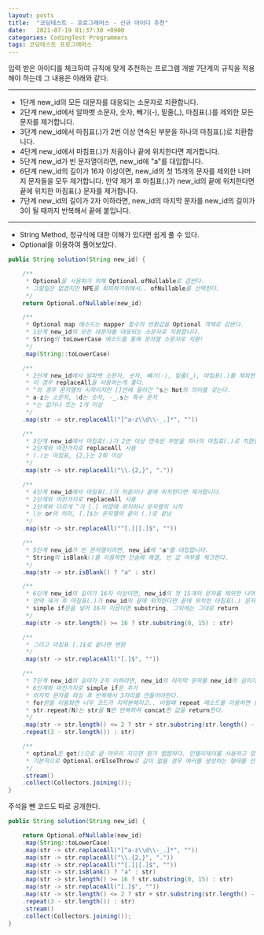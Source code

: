 ```yaml
---
layout: posts
title:  "코딩테스트 - 프로그래머스 - 신규 아이디 추천"
date:   2021-07-19 01:37:30 +0900
categories: CodingTest Programmers
tags: 코딩테스트 프로그래머스
---
```

입력 받은 아이디를 체크하여 규칙에 맞게 추천하는 프로그램 개발
7단계의 규칙을 적용해야 하는데 그 내용은 아래와 같다.

---

- 1단계 new_id의 모든 대문자를 대응되는 소문자로 치환합니다.
- 2단계 new_id에서 알파벳 소문자, 숫자, 빼기(-), 밑줄(_), 마침표(.)를 제외한 모든 문자를 제거합니다.
- 3단계 new_id에서 마침표(.)가 2번 이상 연속된 부분을 하나의 마침표(.)로 치환합니다.
- 4단계 new_id에서 마침표(.)가 처음이나 끝에 위치한다면 제거합니다.
- 5단계 new_id가 빈 문자열이라면, new_id에 "a"를 대입합니다.
- 6단계 new_id의 길이가 16자 이상이면, new_id의 첫 15개의 문자를 제외한 나머지 문자들을 모두 제거합니다.
만약 제거 후 마침표(.)가 new_id의 끝에 위치한다면 끝에 위치한 마침표(.) 문자를 제거합니다.
- 7단계 new_id의 길이가 2자 이하라면, new_id의 마지막 문자를 new_id의 길이가 3이 될 때까지 반복해서 끝에 붙입니다.

---
- String Method, 정규식에 대한 이해가 있다면 쉽게 풀 수 있다.
- Optional을 이용하여 풀어보았다.

```java
public String solution(String new_id) {

    /**
     * Optional을 사용하기 위해 Optional.ofNullable로 감싼다.
     * 그럴일은 없겠지만 NPE를 회피하기위해서.. ofNullable를 선택한다.
     */
    return Optional.ofNullable(new_id)

    /**
     * Optional map 메소드는 mapper 함수의 반환값을 Optional 객체로 감싼다.
     * 1단계 new_id의 모든 대문자를 대응되는 소문자로 치환합니다.
     * String의 toLowerCase 메소드를 통해 문자열 소문자로 치환!
     */
    .map(String::toLowerCase)

    /**
     * 2단계 new_id에서 알파벳 소문자, 숫자, 빼기(-), 밑줄(_), 마침표(.)를 제외한 모든 문자를 제거합니다.
     * 이 경우 replaceAll을 사용하는게 좋다.
     * ^의 경우 문자열의 시작이지만 []안에 들어간 ^s는 Not의 의미를 갖는다.
     * a-z는 소문자, \d는 숫자, -_.s는 특수 문자
     * *는 없거나 또는 1개 이상
     */
    .map(str -> str.replaceAll("[^a-z\\d\\-_.]*", ""))

    /**
     * 3단계 new_id에서 마침표(.)가 2번 이상 연속된 부분을 하나의 마침표(.)로 치환합니다.
     * 2단계와 마찬가지로 replaceAll 사용
     * (.)는 마침표, {2,}는 2회 이상
     */
    .map(str -> str.replaceAll("\\.{2,}", "."))

    /**
     * 4단계 new_id에서 마침표(.)가 처음이나 끝에 위치한다면 제거합니다.
     * 2단계와 마찬가지로 replaceAll 사용
     * 2단계와 다르게 ^가 [.] 바깥에 위치하니 문자열의 시작
     * |는 or의 의미, [.]$는 문자열의 끝이 (.)로 끝남
     */
    .map(str -> str.replaceAll("^[.]|[.]$", ""))

    /**
     * 5단계 new_id가 빈 문자열이라면, new_id에 "a"를 대입합니다.
     * String의 isBlank()를 이용하면 단숨에 해결, 빈 값 여부를 체크한다.
     */
    .map(str -> str.isBlank() ? "a" : str)

    /**
     * 6단계 new_id의 길이가 16자 이상이면, new_id의 첫 15개의 문자를 제외한 나머지 문자들을 모두 제거합니다.
     * 만약 제거 후 마침표(.)가 new_id의 끝에 위치한다면 끝에 위치한 마침표(.) 문자를 제거합니다.
     * simple if문을 넣어 16자 이상이면 substring, 그외에는 그대로 return
     */
    .map(str -> str.length() >= 16 ? str.substring(0, 15) : str)

    /**
     * 그리고 마침표 [.]$로 끝나면 변환
     */
    .map(str -> str.replaceAll("[.]$", ""))

    /**
     * 7단계 new_id의 길이가 2자 이하라면, new_id의 마지막 문자를 new_id의 길이가 3이 될 때까지 반복해서 끝에 붙입니다.
     * 6단계와 마찬가지로 simple if문 추가
     * 마지막 문자를 파싱 후 반복해서 3자리를 만들어야한다.
     * for문을 이용화면 너무 코드가 지저분해지고.. 이럴떄 repeat 메소드를 이용하면 편하다.
     * str.repeat(N)는 str을 N번 반복하여 concat한 값을 return한다.
     */
    .map(str -> str.length() <= 2 ? str + str.substring(str.length() - 1)
    .repeat(3 - str.length()) : str)

    /**
     * optinal은 get()으로 끝 마무리 지으면 뭔가 찝찝하다. 인텔리제이를 사용하고 있으면 경고 문구가 노출된다.
     * 기본적으로 Optional.orElseThrow로 값이 없을 경우 에러를 생성하는 형태를 선호하나 코딩테스트에 맞게 깔끔하게 할려면 Stream으로 변환한다.
     */
    .stream()
    .collect(Collectors.joining());
}
```
주석을 뺀 코드도 따로 공개한다.

```java
public String solution(String new_id) {

    return Optional.ofNullable(new_id)
    .map(String::toLowerCase)
    .map(str -> str.replaceAll("[^a-z\\d\\-_.]*", ""))
    .map(str -> str.replaceAll("\\.{2,}", "."))
    .map(str -> str.replaceAll("^[.]|[.]$", ""))
    .map(str -> str.isBlank() ? "a" : str)
    .map(str -> str.length() >= 16 ? str.substring(0, 15) : str)
    .map(str -> str.replaceAll("[.]$", ""))
    .map(str -> str.length() <= 2 ? str + str.substring(str.length() - 1)
    .repeat(3 - str.length()) : str)
    .stream()
    .collect(Collectors.joining());
}
```